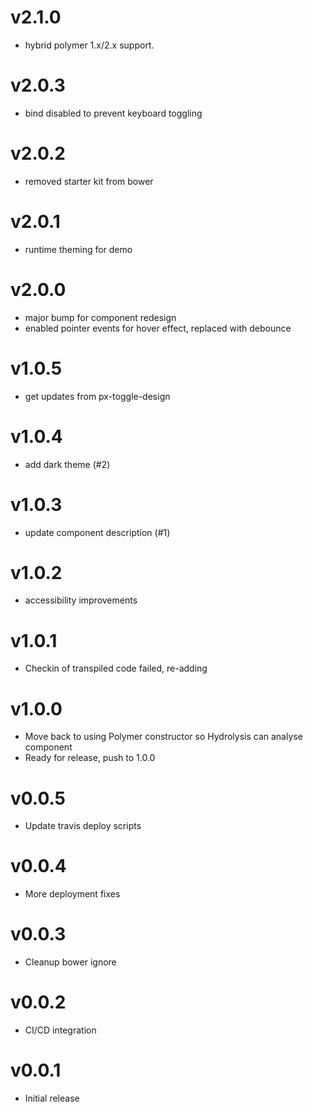 v2.1.0
==================
* hybrid polymer 1.x/2.x support.

v2.0.3
==================
* bind disabled to prevent keyboard toggling

v2.0.2
==================
* removed starter kit from bower

v2.0.1
==================
* runtime theming for demo

v2.0.0
==================
* major bump for component redesign
* enabled pointer events for hover effect, replaced with debounce

v1.0.5
==================
* get updates from px-toggle-design

v1.0.4
==================
* add dark theme (#2)

v1.0.3
==================
* update component description (#1)

v1.0.2
==================
* accessibility improvements

v1.0.1
==================
* Checkin of transpiled code failed, re-adding

v1.0.0
==================
* Move back to using Polymer constructor so Hydrolysis can analyse component
* Ready for release, push to 1.0.0

v0.0.5
==================
* Update travis deploy scripts

v0.0.4
==================
* More deployment fixes

v0.0.3
==================
* Cleanup bower ignore

v0.0.2
==================
* CI/CD integration

v0.0.1
==================
* Initial release
